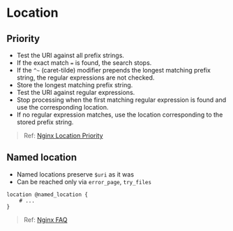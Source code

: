 # Location

## Priority

- Test the URI against all prefix strings.
- If the exact match `=` is found, the search stops.
- If the `^~` (caret-tilde) modifier prepends the longest matching prefix string, the regular expressions are not checked.
- Store the longest matching prefix string.
- Test the URI against regular expressions.
- Stop processing when the first matching regular expression is found and use the corresponding location.
- If no regular expression matches, use the location corresponding to the stored prefix string.

> Ref: [Nginx Location Priority](https://docs.nginx.com/nginx/admin-guide/web-server/web-server/#nginx-location-priority)

## Named location

- Named locations preserve `$uri` as it was
- Can be reached only via `error_page`, `try_files`

```nginx
location @named_location {
    # ...
}
```

> Ref: [Nginx FAQ](https://www.nginx.com/resources/wiki/community/faq/#what-does-this-thing-mean)

